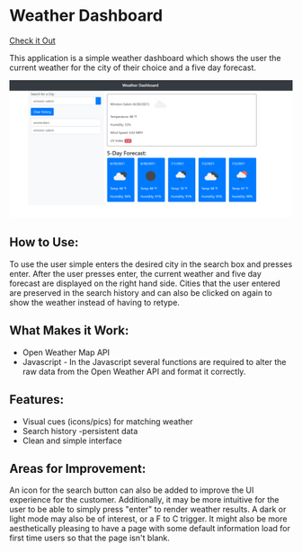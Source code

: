 # Weather Dashboard

[Check it Out](https://hannybiggs.github.io/weather_dashboard/)

This application is a simple weather dashboard which shows the user the current weather for the city of their choice and a five day forecast. 

<img src= "https://github.com/Hannybiggs/weather_dashboard/blob/main/weatherdashboarddemopic.png">

## How to Use:
To use the user simple enters the desired city in the search box and presses enter. After the user presses enter, the current weather and five day forecast are displayed on the right hand side. Cities that the user entered are preserved in the search history and can also be clicked on again to show the weather instead of having to retype.

## What Makes it Work:
- Open Weather Map API
- Javascript - In the Javascript several functions are required to alter the raw data from the Open Weather API and format it correctly.

## Features:
- Visual cues (icons/pics) for matching weather
- Search history -persistent data
- Clean and simple interface

## Areas for Improvement:
An icon for the search button can also be added to improve the UI experience for the customer. Additionally, it may be more intuitive for the user to be able to simply press "enter" to render weather results. A dark or light mode may also be of interest, or a F to C trigger. It might also be more aesthetically pleasing to have a page with some default information load for first time users so that the page isn't blank.